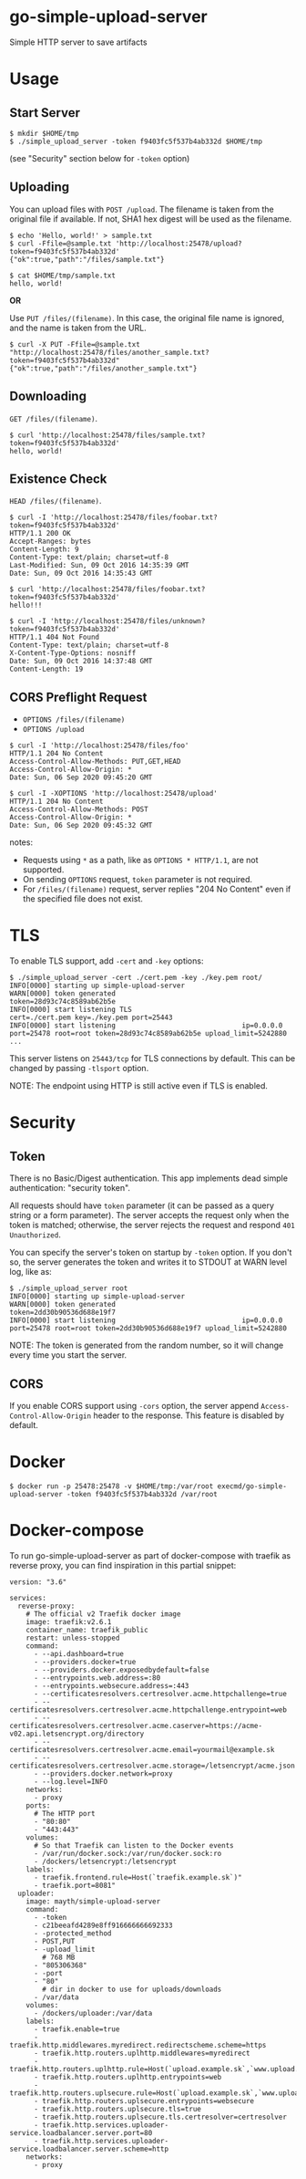 # go-simple-upload-server
Simple HTTP server to save artifacts

# Usage

## Start Server

```
$ mkdir $HOME/tmp
$ ./simple_upload_server -token f9403fc5f537b4ab332d $HOME/tmp
```

(see "Security" section below for `-token` option)

## Uploading

You can upload files with `POST /upload`.
The filename is taken from the original file if available. If not, SHA1 hex digest will be used as the filename.

```
$ echo 'Hello, world!' > sample.txt
$ curl -Ffile=@sample.txt 'http://localhost:25478/upload?token=f9403fc5f537b4ab332d'
{"ok":true,"path":"/files/sample.txt"}
```

```
$ cat $HOME/tmp/sample.txt
hello, world!
```

**OR**

Use `PUT /files/(filename)`.
In this case, the original file name is ignored, and the name is taken from the URL.

```
$ curl -X PUT -Ffile=@sample.txt "http://localhost:25478/files/another_sample.txt?token=f9403fc5f537b4ab332d"
{"ok":true,"path":"/files/another_sample.txt"}
```

## Downloading

`GET /files/(filename)`.

```
$ curl 'http://localhost:25478/files/sample.txt?token=f9403fc5f537b4ab332d'
hello, world!
```

## Existence Check

`HEAD /files/(filename)`.

```
$ curl -I 'http://localhost:25478/files/foobar.txt?token=f9403fc5f537b4ab332d'
HTTP/1.1 200 OK
Accept-Ranges: bytes
Content-Length: 9
Content-Type: text/plain; charset=utf-8
Last-Modified: Sun, 09 Oct 2016 14:35:39 GMT
Date: Sun, 09 Oct 2016 14:35:43 GMT

$ curl 'http://localhost:25478/files/foobar.txt?token=f9403fc5f537b4ab332d'
hello!!!

$ curl -I 'http://localhost:25478/files/unknown?token=f9403fc5f537b4ab332d'
HTTP/1.1 404 Not Found
Content-Type: text/plain; charset=utf-8
X-Content-Type-Options: nosniff
Date: Sun, 09 Oct 2016 14:37:48 GMT
Content-Length: 19
```


## CORS Preflight Request

* `OPTIONS /files/(filename)`
* `OPTIONS /upload`

```
$ curl -I 'http://localhost:25478/files/foo'
HTTP/1.1 204 No Content
Access-Control-Allow-Methods: PUT,GET,HEAD
Access-Control-Allow-Origin: *
Date: Sun, 06 Sep 2020 09:45:20 GMT

$ curl -I -XOPTIONS 'http://localhost:25478/upload'
HTTP/1.1 204 No Content
Access-Control-Allow-Methods: POST
Access-Control-Allow-Origin: *
Date: Sun, 06 Sep 2020 09:45:32 GMT
```

notes:

* Requests using `*` as a path, like as `OPTIONS * HTTP/1.1`, are not supported.
* On sending `OPTIONS` request, `token` parameter is not required.
* For `/files/(filename)` request, server replies "204 No Content" even if the specified file does not exist.


# TLS

To enable TLS support, add `-cert` and `-key` options:

```
$ ./simple_upload_server -cert ./cert.pem -key ./key.pem root/
INFO[0000] starting up simple-upload-server
WARN[0000] token generated                               token=28d93c74c8589ab62b5e
INFO[0000] start listening TLS                           cert=./cert.pem key=./key.pem port=25443
INFO[0000] start listening                               ip=0.0.0.0 port=25478 root=root token=28d93c74c8589ab62b5e upload_limit=5242880
...
```

This server listens on `25443/tcp` for TLS connections by default. This can be changed by passing `-tlsport` option.

NOTE: The endpoint using HTTP is still active even if TLS is enabled.


# Security

## Token

There is no Basic/Digest authentication. This app implements dead simple authentication: "security token".

All requests should have `token` parameter (it can be passed as a query string or a form parameter). The server accepts the request only when the token is matched; otherwise, the server rejects the request and respond `401 Unauthorized`.

You can specify the server's token on startup by `-token` option. If you don't so, the server generates the token and writes it to STDOUT at WARN level log, like as:

```
$ ./simple_upload_server root
INFO[0000] starting up simple-upload-server
WARN[0000] token generated                               token=2dd30b90536d688e19f7
INFO[0000] start listening                               ip=0.0.0.0 port=25478 root=root token=2dd30b90536d688e19f7 upload_limit=5242880
```

NOTE: The token is generated from the random number, so it will change every time you start the server.

## CORS

If you enable CORS support using `-cors` option, the server append `Access-Control-Allow-Origin` header to the response. This feature is disabled by default.

# Docker

```
$ docker run -p 25478:25478 -v $HOME/tmp:/var/root execmd/go-simple-upload-server -token f9403fc5f537b4ab332d /var/root
```

# Docker-compose

To run go-simple-upload-server as part of docker-compose with traefik as reverse proxy, you can find inspiration in this partial snippet:
```
version: "3.6"

services:
  reverse-proxy:
    # The official v2 Traefik docker image
    image: traefik:v2.6.1
    container_name: traefik_public
    restart: unless-stopped
    command:
      - --api.dashboard=true
      - --providers.docker=true
      - --providers.docker.exposedbydefault=false
      - --entrypoints.web.address=:80
      - --entrypoints.websecure.address=:443
      - --certificatesresolvers.certresolver.acme.httpchallenge=true
      - --certificatesresolvers.certresolver.acme.httpchallenge.entrypoint=web
      - --certificatesresolvers.certresolver.acme.caserver=https://acme-v02.api.letsencrypt.org/directory
      - --certificatesresolvers.certresolver.acme.email=yourmail@example.sk
      - --certificatesresolvers.certresolver.acme.storage=/letsencrypt/acme.json
      - --providers.docker.network=proxy
      - --log.level=INFO
    networks:
      - proxy
    ports:
      # The HTTP port
      - "80:80"
      - "443:443"
    volumes:
      # So that Traefik can listen to the Docker events
      - /var/run/docker.sock:/var/run/docker.sock:ro
      - /dockers/letsencrypt:/letsencrypt
    labels:
      - traefik.frontend.rule=Host(`traefik.example.sk`)"
      - traefik.port=8081"
  uploader:
    image: mayth/simple-upload-server
    command:
      - -token
      - c21beeafd4289e8ff916666666692333
      - -protected_method
      - POST,PUT
      - -upload_limit
        # 768 MB
      - "805306368"
      - -port
      - "80"
        # dir in docker to use for uploads/downloads
      - /var/data
    volumes:
      - /dockers/uploader:/var/data
    labels:
      - traefik.enable=true
      - traefik.http.middlewares.myredirect.redirectscheme.scheme=https
      - traefik.http.routers.uplhttp.middlewares=myredirect
      - traefik.http.routers.uplhttp.rule=Host(`upload.example.sk`,`www.upload.example.sk`)
      - traefik.http.routers.uplhttp.entrypoints=web
      - traefik.http.routers.uplsecure.rule=Host(`upload.example.sk`,`www.upload.example.sk`)
      - traefik.http.routers.uplsecure.entrypoints=websecure
      - traefik.http.routers.uplsecure.tls=true
      - traefik.http.routers.uplsecure.tls.certresolver=certresolver
      - traefik.http.services.uploader-service.loadbalancer.server.port=80
      - traefik.http.services.uploader-service.loadbalancer.server.scheme=http
    networks:
      - proxy
```
